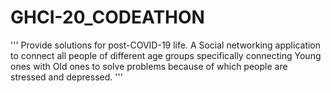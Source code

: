 # GHCI-20_CODEATHON
''' Provide solutions for post-COVID-19 life. A Social networking application to connect all people of different age groups specifically  connecting Young ones with Old ones to solve problems because of which people are stressed and depressed. '''

